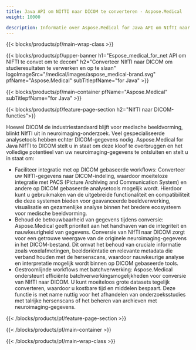 ```yaml
---
title: Java API om NIfTI naar DICOM te converteren - Aspose.Medical
weight: 10000

description: Informatie over Aspose.Medical for Java API om NIfTI naar DICOM te converteren
---
```


{{< blocks/products/pf/main-wrap-class >}}

{{< blocks/products/pf/upper-banner h1="Espose_medical_for_net API om NIFTI te convet om te decom" h2="Converteer NIfTI naar DICOM om studieresultaten te verwerken en op te slaan" logoImageSrc="/medical/images/aspose_medical-brand.svg" pfName="Aspose.Medical" subTitlepfName="for Java" >}}

{{< blocks/products/pf/main-container pfName="Aspose.Medical" subTitlepfName="for Java" >}}

{{< blocks/products/pf/feature-page-section h2="NIfTI naar DICOM-functies">}}

<p>Hoewel DICOM de industriestandaard blijft voor medische beeldvorming, blinkt NIfTI uit in neuroimaging-onderzoek. Veel gespecialiseerde analysetools hebben echter DICOM-gegevens nodig. Aspose.Medical for Java NIfTI to DICOM stelt u in staat om deze kloof te overbruggen en het volledige potentieel van uw neuroimaging-gegevens te ontsluiten en stelt u in staat om:</p>

<ul>
<li>Faciliteer integratie met op DICOM gebaseerde workflows: Converteer uw NIfTI-gegevens naar DICOM-indeling, waardoor moeiteloze integratie met PACS (Picture Archiving and Communication System) en andere op DICOM gebaseerde analysetools mogelijk wordt. Hierdoor kunt u gebruikmaken van de uitgebreide functionaliteit en compatibiliteit die deze systemen bieden voor geavanceerde beeldverwerking, visualisatie en gezamenlijke analyse binnen het bredere ecosysteem voor medische beeldvorming.</li>
<li>Behoud de betrouwbaarheid van gegevens tijdens conversie: Aspose.Medical geeft prioriteit aan het handhaven van de integriteit en nauwkeurigheid van gegevens. Conversie van NIfTI naar DICOM zorgt voor een getrouwe weergave van de originele neuroimaging-gegevens in het DICOM-bestand. Dit omvat het behoud van cruciale informatie zoals voxelafmetingen, beeldoriëntatie en relevante metadata die verband houden met de hersenscans, waardoor nauwkeurige analyse en interpretatie mogelijk wordt binnen op DICOM gebaseerde tools.</li>
<li>Gestroomlijnde workflows met batchverwerking: Aspose.Medical ondersteunt efficiënte batchverwerkingsmogelijkheden voor conversie van NIfTI naar DICOM. U kunt moeiteloos grote datasets tegelijk converteren, waardoor u kostbare tijd en middelen bespaart. Deze functie is met name nuttig voor het afhandelen van onderzoeksstudies met talrijke hersenscans of het beheren van archieven met neuroimaging-gegevens.</li>
</ul>

{{< /blocks/products/pf/feature-page-section >}}

{{< /blocks/products/pf/main-container >}}

{{< /blocks/products/pf/main-wrap-class >}}